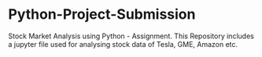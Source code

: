# Python-Project-Submission
Stock Market Analysis using Python - Assignment.
This Repository includes a jupyter file used for analysing stock data of Tesla, GME, Amazon etc.
